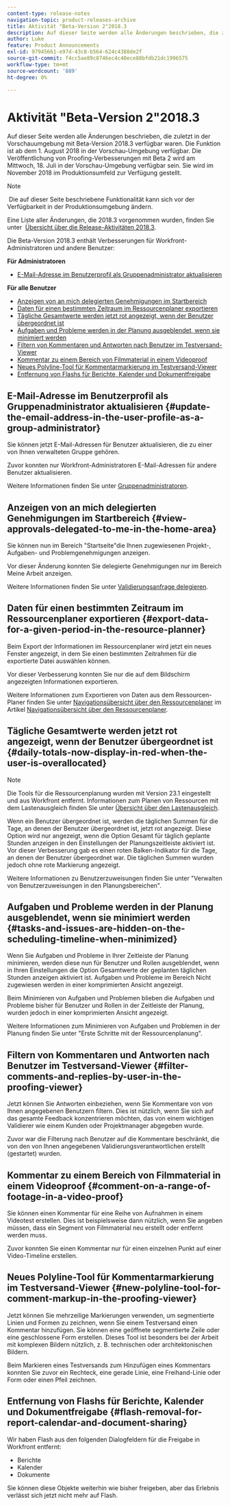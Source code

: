 ```yaml
---
content-type: release-notes
navigation-topic: product-releases-archive
title: Aktivität "Beta-Version 2"2018.3
description: Auf dieser Seite werden alle Änderungen beschrieben, die zuletzt in der Vorschauumgebung mit Beta-Version 2018.3 verfügbar waren. Die Funktion ist ab dem 1. August 2018 in der Vorschau-Umgebung verfügbar. Die Veröffentlichung von Proofing-Verbesserungen mit Beta 2 wird am Mittwoch, 18. Juli in der Vorschau-Umgebung verfügbar sein. Sie wird im November 2018 im Produktionsumfeld zur Verfügung gestellt.
author: Luke
feature: Product Announcements
exl-id: 97945661-e97d-43c8-b564-624c4388de2f
source-git-commit: f4cc5ae89c8746ec4c40ece88bfdb21dc1996575
workflow-type: tm+mt
source-wordcount: '889'
ht-degree: 0%

---
```


# Aktivität &quot;Beta-Version 2&quot;2018.3

Auf dieser Seite werden alle Änderungen beschrieben, die zuletzt in der Vorschauumgebung mit Beta-Version 2018.3 verfügbar waren. Die Funktion ist ab dem 1. August 2018 in der Vorschau-Umgebung verfügbar. Die Veröffentlichung von Proofing-Verbesserungen mit Beta 2 wird am Mittwoch, 18. Juli in der Vorschau-Umgebung verfügbar sein. Sie wird im November 2018 im Produktionsumfeld zur Verfügung gestellt.

>[!NOTE]
>
> Die auf dieser Seite beschriebene Funktionalität kann sich vor der Verfügbarkeit in der Produktionsumgebung ändern.

Eine Liste aller Änderungen, die 2018.3 vorgenommen wurden, finden Sie unter  [Übersicht über die Release-Aktivitäten 2018.3](../../../../product-announcements/product-releases/quarterly-release-archive/2018.3-release-activity/2018.3-release-activity-overview.md).

Die Beta-Version 2018.3 enthält Verbesserungen für Workfront-Administratoren und andere Benutzer:

**Für Administratoren**

* [E-Mail-Adresse im Benutzerprofil als Gruppenadministrator aktualisieren](#update-the-email-address-in-the-user-profile-as-a-group-administrator)

**Für alle Benutzer**

* [Anzeigen von an mich delegierten Genehmigungen im Startbereich](#view-approvals-delegated-to-me-in-the-home-area)
* [Daten für einen bestimmten Zeitraum im Ressourcenplaner exportieren](#export-data-for-a-given-period-in-the-resource-planner)
* [Tägliche Gesamtwerte werden jetzt rot angezeigt, wenn der Benutzer übergeordnet ist](#daily-totals-now-display-in-red-when-the-user-is-overallocated)
* [Aufgaben und Probleme werden in der Planung ausgeblendet, wenn sie minimiert werden](#tasks-and-issues-are-hidden-on-the-scheduling-timeline-when-minimized)
* [Filtern von Kommentaren und Antworten nach Benutzer im Testversand-Viewer](#filter-comments-and-replies-by-user-in-the-proofing-viewer)
* [Kommentar zu einem Bereich von Filmmaterial in einem Videoproof](#comment-on-a-range-of-footage-in-a-video-proof)
* [Neues Polyline-Tool für Kommentarmarkierung im Testversand-Viewer](#new-polyline-tool-for-comment-markup-in-the-proofing-viewer)
* [Entfernung von Flashs für Berichte, Kalender und Dokumentfreigabe](#flash-removal-for-report-calendar-and-document-sharing)

## E-Mail-Adresse im Benutzerprofil als Gruppenadministrator aktualisieren {#update-the-email-address-in-the-user-profile-as-a-group-administrator}

Sie können jetzt E-Mail-Adressen für Benutzer aktualisieren, die zu einer von Ihnen verwalteten Gruppe gehören. 

Zuvor konnten nur Workfront-Administratoren E-Mail-Adressen für andere Benutzer aktualisieren. 

Weitere Informationen finden Sie unter [Gruppenadministratoren](../../../../administration-and-setup/manage-groups/group-roles/group-administrators.md).

## Anzeigen von an mich delegierten Genehmigungen im Startbereich {#view-approvals-delegated-to-me-in-the-home-area}

Sie können nun im Bereich &quot;Startseite&quot;die Ihnen zugewiesenen Projekt-, Aufgaben- und Problemgenehmigungen anzeigen.

Vor dieser Änderung konnten Sie delegierte Genehmigungen nur im Bereich Meine Arbeit anzeigen.

Weitere Informationen finden Sie unter [Validierungsanfrage delegieren](../../../../review-and-approve-work/manage-approvals/delegate-approval-requests.md).

## Daten für einen bestimmten Zeitraum im Ressourcenplaner exportieren {#export-data-for-a-given-period-in-the-resource-planner}

Beim Export der Informationen im Ressourcenplaner wird jetzt ein neues Fenster angezeigt, in dem Sie einen bestimmten Zeitrahmen für die exportierte Datei auswählen können.

Vor dieser Verbesserung konnten Sie nur die auf dem Bildschirm angezeigten Informationen exportieren.

Weitere Informationen zum Exportieren von Daten aus dem Ressourcen-Planer finden Sie unter [Navigationsübersicht über den Ressourcenplaner](../../../../resource-mgmt/resource-planning/resource-planner-navigation.md) im Artikel [Navigationsübersicht über den Ressourcenplaner](../../../../resource-mgmt/resource-planning/resource-planner-navigation.md).

## Tägliche Gesamtwerte werden jetzt rot angezeigt, wenn der Benutzer übergeordnet ist {#daily-totals-now-display-in-red-when-the-user-is-overallocated}

>[!NOTE]
Die Tools für die Ressourcenplanung wurden mit Version 23.1 eingestellt und aus Workfront entfernt. Informationen zum Planen von Ressourcen mit dem Lastenausgleich finden Sie unter [Übersicht über den Lastenausgleich](../../../../resource-mgmt/workload-balancer/overview-workload-balancer.md).

Wenn ein Benutzer übergeordnet ist, werden die täglichen Summen für die Tage, an denen der Benutzer übergeordnet ist, jetzt rot angezeigt. Diese Option wird nur angezeigt, wenn die Option Gesamt für täglich geplante Stunden anzeigen in den Einstellungen der Planungszeitleiste aktiviert ist. Vor dieser Verbesserung gab es einen roten Balken-Indikator für die Tage, an denen der Benutzer übergeordnet war. Die täglichen Summen wurden jedoch ohne rote Markierung angezeigt.

Weitere Informationen zu Benutzerzuweisungen finden Sie unter &quot;Verwalten von Benutzerzuweisungen in den Planungsbereichen&quot;.

## Aufgaben und Probleme werden in der Planung ausgeblendet, wenn sie minimiert werden {#tasks-and-issues-are-hidden-on-the-scheduling-timeline-when-minimized}

Wenn Sie Aufgaben und Probleme in Ihrer Zeitleiste der Planung minimieren, werden diese nun für Benutzer und Rollen ausgeblendet, wenn in Ihren Einstellungen die Option Gesamtwerte der geplanten täglichen Stunden anzeigen aktiviert ist. Aufgaben und Probleme im Bereich Nicht zugewiesen werden in einer komprimierten Ansicht angezeigt.

Beim Minimieren von Aufgaben und Problemen blieben die Aufgaben und Probleme bisher für Benutzer und Rollen in der Zeitleiste der Planung, wurden jedoch in einer komprimierten Ansicht angezeigt.

Weitere Informationen zum Minimieren von Aufgaben und Problemen in der Planung finden Sie unter &quot;Erste Schritte mit der Ressourcenplanung&quot;.

## Filtern von Kommentaren und Antworten nach Benutzer im Testversand-Viewer {#filter-comments-and-replies-by-user-in-the-proofing-viewer}

Jetzt können Sie Antworten einbeziehen, wenn Sie Kommentare von von Ihnen angegebenen Benutzern filtern. Dies ist nützlich, wenn Sie sich auf das gesamte Feedback konzentrieren möchten, das von einem wichtigen Validierer wie einem Kunden oder Projektmanager abgegeben wurde.

Zuvor war die Filterung nach Benutzer auf die Kommentare beschränkt, die von den von Ihnen angegebenen Validierungsverantwortlichen erstellt (gestartet) wurden.

## Kommentar zu einem Bereich von Filmmaterial in einem Videoproof {#comment-on-a-range-of-footage-in-a-video-proof}

Sie können einen Kommentar für eine Reihe von Aufnahmen in einem Videotest erstellen. Dies ist beispielsweise dann nützlich, wenn Sie angeben müssen, dass ein Segment von Filmmaterial neu erstellt oder entfernt werden muss.

Zuvor konnten Sie einen Kommentar nur für einen einzelnen Punkt auf einer Video-Timeline erstellen.

## Neues Polyline-Tool für Kommentarmarkierung im Testversand-Viewer {#new-polyline-tool-for-comment-markup-in-the-proofing-viewer}

Jetzt können Sie mehrzeilige Markierungen verwenden, um segmentierte Linien und Formen zu zeichnen, wenn Sie einem Testversand einen Kommentar hinzufügen. Sie können eine geöffnete segmentierte Zeile oder eine geschlossene Form erstellen. Dieses Tool ist besonders bei der Arbeit mit komplexen Bildern nützlich, z. B. technischen oder architektonischen Bildern.

Beim Markieren eines Testversands zum Hinzufügen eines Kommentars konnten Sie zuvor ein Rechteck, eine gerade Linie, eine Freihand-Linie oder Form oder einen Pfeil zeichnen.

## Entfernung von Flashs für Berichte, Kalender und Dokumentfreigabe {#flash-removal-for-report-calendar-and-document-sharing}

Wir haben Flash aus den folgenden Dialogfeldern für die Freigabe in Workfront entfernt:

* Berichte
* Kalender
* Dokumente

Sie können diese Objekte weiterhin wie bisher freigeben, aber das Erlebnis verlässt sich jetzt nicht mehr auf Flash.
